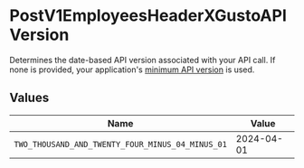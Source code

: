 # PostV1EmployeesHeaderXGustoAPIVersion

Determines the date-based API version associated with your API call. If none is provided, your application's [minimum API version](https://docs.gusto.com/embedded-payroll/docs/api-versioning#minimum-api-version) is used.


## Values

| Name                                             | Value                                            |
| ------------------------------------------------ | ------------------------------------------------ |
| `TWO_THOUSAND_AND_TWENTY_FOUR_MINUS_04_MINUS_01` | 2024-04-01                                       |